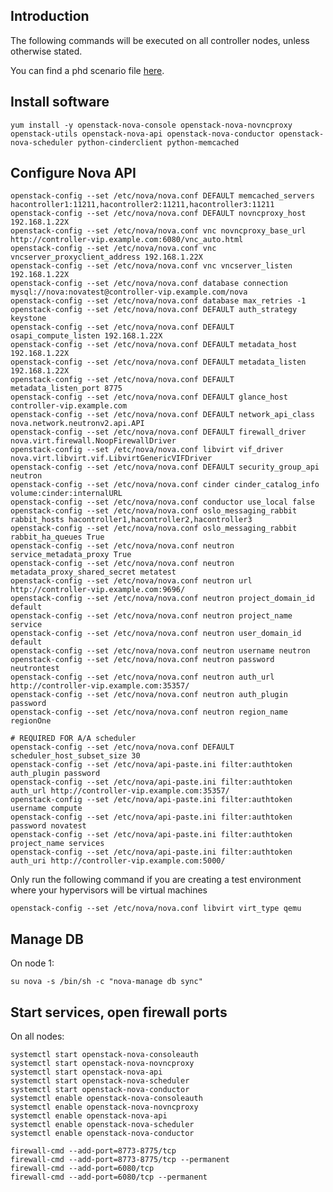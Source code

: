 Introduction
------------

The following commands will be executed on all controller nodes, unless otherwise stated.

You can find a phd scenario file [here](phd-setup/nova.scenario).

Install software
----------------

    yum install -y openstack-nova-console openstack-nova-novncproxy openstack-utils openstack-nova-api openstack-nova-conductor openstack-nova-scheduler python-cinderclient python-memcached

Configure Nova API
------------------

    openstack-config --set /etc/nova/nova.conf DEFAULT memcached_servers hacontroller1:11211,hacontroller2:11211,hacontroller3:11211
    openstack-config --set /etc/nova/nova.conf DEFAULT novncproxy_host 192.168.1.22X
    openstack-config --set /etc/nova/nova.conf vnc novncproxy_base_url http://controller-vip.example.com:6080/vnc_auto.html
    openstack-config --set /etc/nova/nova.conf vnc vncserver_proxyclient_address 192.168.1.22X
    openstack-config --set /etc/nova/nova.conf vnc vncserver_listen 192.168.1.22X
    openstack-config --set /etc/nova/nova.conf database connection mysql://nova:novatest@controller-vip.example.com/nova
    openstack-config --set /etc/nova/nova.conf database max_retries -1
    openstack-config --set /etc/nova/nova.conf DEFAULT auth_strategy keystone
    openstack-config --set /etc/nova/nova.conf DEFAULT osapi_compute_listen 192.168.1.22X
    openstack-config --set /etc/nova/nova.conf DEFAULT metadata_host 192.168.1.22X
    openstack-config --set /etc/nova/nova.conf DEFAULT metadata_listen 192.168.1.22X
    openstack-config --set /etc/nova/nova.conf DEFAULT metadata_listen_port 8775
    openstack-config --set /etc/nova/nova.conf DEFAULT glance_host controller-vip.example.com
    openstack-config --set /etc/nova/nova.conf DEFAULT network_api_class nova.network.neutronv2.api.API
    openstack-config --set /etc/nova/nova.conf DEFAULT firewall_driver nova.virt.firewall.NoopFirewallDriver
    openstack-config --set /etc/nova/nova.conf libvirt vif_driver nova.virt.libvirt.vif.LibvirtGenericVIFDriver
    openstack-config --set /etc/nova/nova.conf DEFAULT security_group_api neutron
    openstack-config --set /etc/nova/nova.conf cinder cinder_catalog_info volume:cinder:internalURL
    openstack-config --set /etc/nova/nova.conf conductor use_local false
    openstack-config --set /etc/nova/nova.conf oslo_messaging_rabbit rabbit_hosts hacontroller1,hacontroller2,hacontroller3
    openstack-config --set /etc/nova/nova.conf oslo_messaging_rabbit rabbit_ha_queues True
    openstack-config --set /etc/nova/nova.conf neutron service_metadata_proxy True
    openstack-config --set /etc/nova/nova.conf neutron metadata_proxy_shared_secret metatest
    openstack-config --set /etc/nova/nova.conf neutron url http://controller-vip.example.com:9696/
    openstack-config --set /etc/nova/nova.conf neutron project_domain_id default
    openstack-config --set /etc/nova/nova.conf neutron project_name service
    openstack-config --set /etc/nova/nova.conf neutron user_domain_id default
    openstack-config --set /etc/nova/nova.conf neutron username neutron
    openstack-config --set /etc/nova/nova.conf neutron password neutrontest
    openstack-config --set /etc/nova/nova.conf neutron auth_url http://controller-vip.example.com:35357/
    openstack-config --set /etc/nova/nova.conf neutron auth_plugin password
    openstack-config --set /etc/nova/nova.conf neutron region_name regionOne

    # REQUIRED FOR A/A scheduler
    openstack-config --set /etc/nova/nova.conf DEFAULT scheduler_host_subset_size 30
    openstack-config --set /etc/nova/api-paste.ini filter:authtoken auth_plugin password
    openstack-config --set /etc/nova/api-paste.ini filter:authtoken auth_url http://controller-vip.example.com:35357/
    openstack-config --set /etc/nova/api-paste.ini filter:authtoken username compute
    openstack-config --set /etc/nova/api-paste.ini filter:authtoken password novatest
    openstack-config --set /etc/nova/api-paste.ini filter:authtoken project_name services
    openstack-config --set /etc/nova/api-paste.ini filter:authtoken auth_uri http://controller-vip.example.com:5000/


Only run the following command if you are creating a test environment where your hypervisors will be virtual machines

    openstack-config --set /etc/nova/nova.conf libvirt virt_type qemu

Manage DB
---------

On node 1:

    su nova -s /bin/sh -c "nova-manage db sync"

Start services, open firewall ports
-----------------------------------

On all nodes:

    systemctl start openstack-nova-consoleauth
    systemctl start openstack-nova-novncproxy 
    systemctl start openstack-nova-api
    systemctl start openstack-nova-scheduler
    systemctl start openstack-nova-conductor
    systemctl enable openstack-nova-consoleauth
    systemctl enable openstack-nova-novncproxy 
    systemctl enable openstack-nova-api
    systemctl enable openstack-nova-scheduler
    systemctl enable openstack-nova-conductor

    firewall-cmd --add-port=8773-8775/tcp
    firewall-cmd --add-port=8773-8775/tcp --permanent
    firewall-cmd --add-port=6080/tcp
    firewall-cmd --add-port=6080/tcp --permanent
